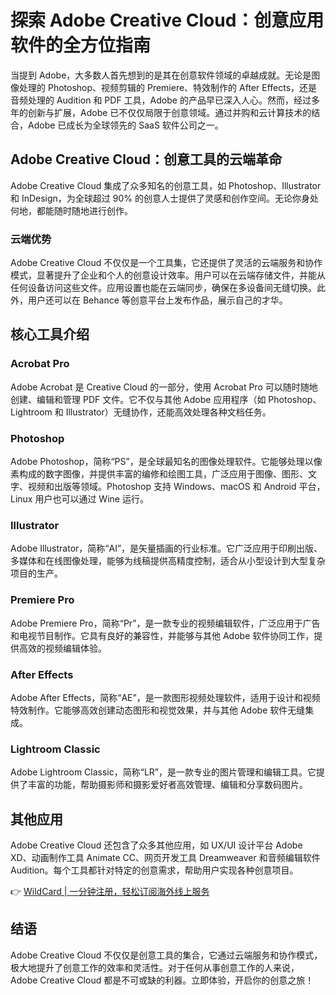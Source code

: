 # 探索 Adobe Creative Cloud：创意应用软件的全方位指南

当提到 Adobe，大多数人首先想到的是其在创意软件领域的卓越成就。无论是图像处理的 Photoshop、视频剪辑的 Premiere、特效制作的 After Effects，还是音频处理的 Audition 和 PDF 工具，Adobe 的产品早已深入人心。然而，经过多年的创新与扩展，Adobe 已不仅仅局限于创意领域。通过并购和云计算技术的结合，Adobe 已成长为全球领先的 SaaS 软件公司之一。

## Adobe Creative Cloud：创意工具的云端革命

Adobe Creative Cloud 集成了众多知名的创意工具，如 Photoshop、Illustrator 和 InDesign，为全球超过 90% 的创意人士提供了灵感和创作空间。无论你身处何地，都能随时随地进行创作。

### 云端优势

Adobe Creative Cloud 不仅仅是一个工具集，它还提供了灵活的云端服务和协作模式，显著提升了企业和个人的创意设计效率。用户可以在云端存储文件，并能从任何设备访问这些文件。应用设置也能在云端同步，确保在多设备间无缝切换。此外，用户还可以在 Behance 等创意平台上发布作品，展示自己的才华。

## 核心工具介绍

### Acrobat Pro

Adobe Acrobat 是 Creative Cloud 的一部分，使用 Acrobat Pro 可以随时随地创建、编辑和管理 PDF 文件。它不仅与其他 Adobe 应用程序（如 Photoshop、Lightroom 和 Illustrator）无缝协作，还能高效处理各种文档任务。

### Photoshop

Adobe Photoshop，简称“PS”，是全球最知名的图像处理软件。它能够处理以像素构成的数字图像，并提供丰富的编修和绘图工具，广泛应用于图像、图形、文字、视频和出版等领域。Photoshop 支持 Windows、macOS 和 Android 平台，Linux 用户也可以通过 Wine 运行。

### Illustrator

Adobe Illustrator，简称“AI”，是矢量插画的行业标准。它广泛应用于印刷出版、多媒体和在线图像处理，能够为线稿提供高精度控制，适合从小型设计到大型复杂项目的生产。

### Premiere Pro

Adobe Premiere Pro，简称“Pr”，是一款专业的视频编辑软件，广泛应用于广告和电视节目制作。它具有良好的兼容性，并能够与其他 Adobe 软件协同工作，提供高效的视频编辑体验。

### After Effects

Adobe After Effects，简称“AE”，是一款图形视频处理软件，适用于设计和视频特效制作。它能够高效创建动态图形和视觉效果，并与其他 Adobe 软件无缝集成。

### Lightroom Classic

Adobe Lightroom Classic，简称“LR”，是一款专业的图片管理和编辑工具。它提供了丰富的功能，帮助摄影师和摄影爱好者高效管理、编辑和分享数码图片。

## 其他应用

Adobe Creative Cloud 还包含了众多其他应用，如 UX/UI 设计平台 Adobe XD、动画制作工具 Animate CC、网页开发工具 Dreamweaver 和音频编辑软件 Audition。每个工具都针对特定的创意需求，帮助用户实现各种创意项目。

👉 [WildCard | 一分钟注册，轻松订阅海外线上服务](https://bbtdd.com/WildCard)

## 结语

Adobe Creative Cloud 不仅仅是创意工具的集合，它通过云端服务和协作模式，极大地提升了创意工作的效率和灵活性。对于任何从事创意工作的人来说，Adobe Creative Cloud 都是不可或缺的利器。立即体验，开启你的创意之旅！